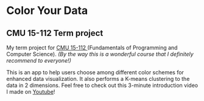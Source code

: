 # Color Your Data
## CMU 15-112 Term project

My term project for <a href="http://www.kosbie.net/cmu/fall-14/15-112/"> CMU 15-112 </a> (Fundamentals of Programming and Computer Science). *(By the way this is a wonderful course that I definitely recommend to everyone!)*

This is an app to help users choose among different color schemes for enhanced data visualization. It also performs a K-means clustering to the data in 2 dimensions. Feel free to check out this 3-minute introduction video I made on <a href="https://www.youtube.com/watch?v=MC-PSrx757w"> Youtube</a>!
